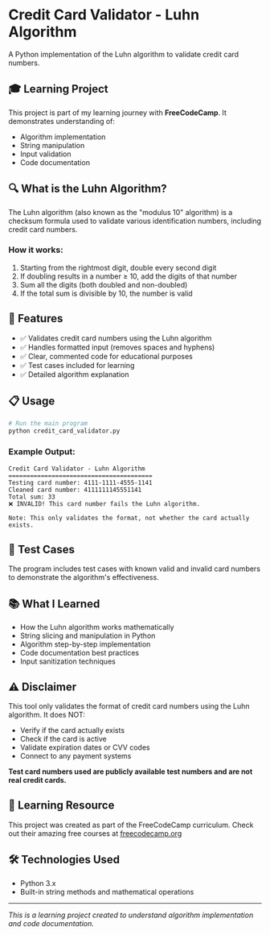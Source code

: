 # Credit Card Validator - Luhn Algorithm

A Python implementation of the Luhn algorithm to validate credit card numbers.

## 🎓 Learning Project
This project is part of my learning journey with **FreeCodeCamp**. It demonstrates understanding of:
- Algorithm implementation
- String manipulation
- Input validation
- Code documentation

## 🔍 What is the Luhn Algorithm?
The Luhn algorithm (also known as the "modulus 10" algorithm) is a checksum formula used to validate various identification numbers, including credit card numbers.

### How it works:
1. Starting from the rightmost digit, double every second digit
2. If doubling results in a number ≥ 10, add the digits of that number
3. Sum all the digits (both doubled and non-doubled)
4. If the total sum is divisible by 10, the number is valid

## 🚀 Features
- ✅ Validates credit card numbers using the Luhn algorithm
- ✅ Handles formatted input (removes spaces and hyphens)
- ✅ Clear, commented code for educational purposes
- ✅ Test cases included for learning
- ✅ Detailed algorithm explanation

## 📋 Usage

```bash
# Run the main program
python credit_card_validator.py
```

### Example Output:
```
Credit Card Validator - Luhn Algorithm
========================================
Testing card number: 4111-1111-4555-1141
Cleaned card number: 4111111145551141
Total sum: 33
❌ INVALID! This card number fails the Luhn algorithm.

Note: This only validates the format, not whether the card actually exists.
```

## 🧪 Test Cases
The program includes test cases with known valid and invalid card numbers to demonstrate the algorithm's effectiveness.

## 📚 What I Learned
- How the Luhn algorithm works mathematically
- String slicing and manipulation in Python
- Algorithm step-by-step implementation
- Code documentation best practices
- Input sanitization techniques

## ⚠️ Disclaimer
This tool only validates the format of credit card numbers using the Luhn algorithm. It does NOT:
- Verify if the card actually exists
- Check if the card is active
- Validate expiration dates or CVV codes
- Connect to any payment systems

**Test card numbers used are publicly available test numbers and are not real credit cards.**

## 🔗 Learning Resource
This project was created as part of the FreeCodeCamp curriculum. Check out their amazing free courses at [freecodecamp.org](https://www.freecodecamp.org/)

## 🛠️ Technologies Used
- Python 3.x
- Built-in string methods and mathematical operations

---
*This is a learning project created to understand algorithm implementation and code documentation.*
